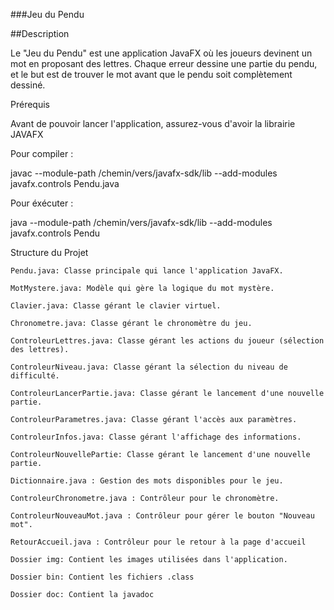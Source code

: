 ###Jeu du Pendu


##Description

Le "Jeu du Pendu" est une application JavaFX où les joueurs devinent un mot en proposant des lettres. Chaque erreur dessine une partie du pendu, et le but est de trouver le mot avant que le pendu soit complètement dessiné.

Prérequis

Avant de pouvoir lancer l'application, assurez-vous d'avoir la librairie JAVAFX 

Pour compiler :

javac --module-path /chemin/vers/javafx-sdk/lib --add-modules javafx.controls Pendu.java


Pour éxécuter :

java --module-path /chemin/vers/javafx-sdk/lib --add-modules javafx.controls Pendu


Structure du Projet

    Pendu.java: Classe principale qui lance l'application JavaFX.

    MotMystere.java: Modèle qui gère la logique du mot mystère.

    Clavier.java: Classe gérant le clavier virtuel.

    Chronometre.java: Classe gérant le chronomètre du jeu.

    ControleurLettres.java: Classe gérant les actions du joueur (sélection des lettres).

    ControleurNiveau.java: Classe gérant la sélection du niveau de difficulté.

    ControleurLancerPartie.java: Classe gérant le lancement d'une nouvelle partie.

    ControleurParametres.java: Classe gérant l'accès aux paramètres.

    ControleurInfos.java: Classe gérant l'affichage des informations.

    ControleurNouvellePartie: Classe gérant le lancement d'une nouvelle partie.

    Dictionnaire.java : Gestion des mots disponibles pour le jeu.

    ControleurChronometre.java : Contrôleur pour le chronomètre.

    ControleurNouveauMot.java : Contrôleur pour gérer le bouton "Nouveau mot".

    RetourAccueil.java : Contrôleur pour le retour à la page d'accueil

    Dossier img: Contient les images utilisées dans l'application.

    Dossier bin: Contient les fichiers .class

    Dossier doc: Contient la javadoc 